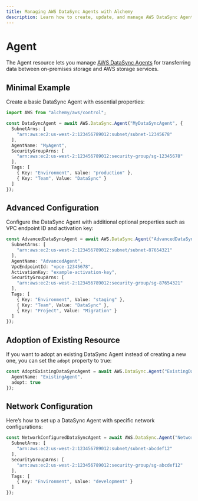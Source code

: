 ```yaml
---
title: Managing AWS DataSync Agents with Alchemy
description: Learn how to create, update, and manage AWS DataSync Agents using Alchemy Cloud Control.
---
```


# Agent

The Agent resource lets you manage [AWS DataSync Agents](https://docs.aws.amazon.com/datasync/latest/userguide/) for transferring data between on-premises storage and AWS storage services.

## Minimal Example

Create a basic DataSync Agent with essential properties:

```ts
import AWS from "alchemy/aws/control";

const DataSyncAgent = await AWS.DataSync.Agent("MyDataSyncAgent", {
  SubnetArns: [
    "arn:aws:ec2:us-west-2:123456789012:subnet/subnet-12345678"
  ],
  AgentName: "MyAgent",
  SecurityGroupArns: [
    "arn:aws:ec2:us-west-2:123456789012:security-group/sg-12345678"
  ],
  Tags: [
    { Key: "Environment", Value: "production" },
    { Key: "Team", Value: "DataSync" }
  ]
});
```

## Advanced Configuration

Configure the DataSync Agent with additional optional properties such as VPC endpoint ID and activation key:

```ts
const AdvancedDataSyncAgent = await AWS.DataSync.Agent("AdvancedDataSyncAgent", {
  SubnetArns: [
    "arn:aws:ec2:us-west-2:123456789012:subnet/subnet-87654321"
  ],
  AgentName: "AdvancedAgent",
  VpcEndpointId: "vpce-12345678",
  ActivationKey: "example-activation-key",
  SecurityGroupArns: [
    "arn:aws:ec2:us-west-2:123456789012:security-group/sg-87654321"
  ],
  Tags: [
    { Key: "Environment", Value: "staging" },
    { Key: "Team", Value: "DataSync" },
    { Key: "Project", Value: "Migration" }
  ]
});
```

## Adoption of Existing Resource

If you want to adopt an existing DataSync Agent instead of creating a new one, you can set the `adopt` property to true:

```ts
const AdoptExistingDataSyncAgent = await AWS.DataSync.Agent("ExistingDataSyncAgent", {
  AgentName: "ExistingAgent",
  adopt: true
});
```

## Network Configuration

Here’s how to set up a DataSync Agent with specific network configurations:

```ts
const NetworkConfiguredDataSyncAgent = await AWS.DataSync.Agent("NetworkConfiguredAgent", {
  SubnetArns: [
    "arn:aws:ec2:us-west-2:123456789012:subnet/subnet-abcdef12"
  ],
  SecurityGroupArns: [
    "arn:aws:ec2:us-west-2:123456789012:security-group/sg-abcdef12"
  ],
  Tags: [
    { Key: "Environment", Value: "development" }
  ]
});
```
